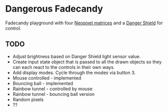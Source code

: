 Dangerous Fadecandy
===================

Fadecandy playground with four [Neopixel matrices](https://www.adafruit.com/product/1487) and a [Danger Shield](https://www.sparkfun.com/products/11649) for control.

TODO
-----
* Adjust brightness based on Danger Shield light sensor value.
* Create input state object that is passed to all the drawn objects so they can each react to the controls in their own ways.
* Add display modes. Cycle through the modes via button 3.
 * Mouse controlled - implemented
 * Bouncing ball - implemented
 * Rainbow tunnel - controlled by mouse
 * Rainbow tunnel - bouncing ball version
 * Random pixels
 * ??
  
